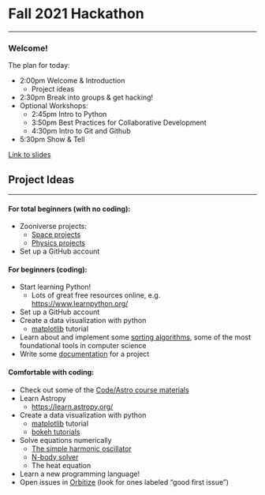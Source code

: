 # Fall 2021 Hackathon
--------------------
### Welcome!

The plan for today:

- 2:00pm Welcome & Introduction
   - Project ideas
- 2:30pm Break into groups & get hacking!
- Optional Workshops:
   - 2:45pm Intro to Python
   - 3:50pm Best Practices for Collaborative Development
   - 4:30pm Intro to Git and Github
- 5:30pm Show & Tell


[Link to slides]()

## Project Ideas
-------------
#### For total beginners (with no coding):
- Zooniverse projects:
   - [Space projects](https://www.zooniverse.org/projects?discipline=astronomy&page=1&status=live)
   - [Physics projects](https://www.zooniverse.org/projects?discipline=physics&page=1&status=live)
- Set up a GitHub account

#### For beginners (coding):
- Start learning Python!
   - Lots of great free resources online, e.g. https://www.learnpython.org/
- Set up a GitHub account 
- Create a data visualization with python
  - [matplotlib](https://matplotlib.org/stable/tutorials/index.html) tutorial
- Learn about and implement some [sorting algorithms](https://realpython.com/sorting-algorithms-python/), some of the most foundational tools in computer science
- Write some [documentation](https://readthedocs.org/) for a project

#### Comfortable with coding:
- Check out some of the [Code/Astro course materials](https://github.com/semaphoreP/codeastro)
- Learn Astropy
   - https://learn.astropy.org/
- Create a data visualization with python
  - [matplotlib](https://matplotlib.org/stable/tutorials/index.html) tutorial
  - [bokeh tutorials](https://bokeh.org/)
- Solve equations numerically
   - [The simple harmonic oscillator](https://www.youtube.com/watch?v=_eZyTNthJG4&ab_channel=GoodVibrationswithFreeball)
   - [N-body solver](https://physics.princeton.edu//~fpretori/Nbody/intro.htm)
   - The heat equation
- Learn a new programming language!
- Open issues in [Orbitize](https://github.com/sblunt/orbitize/issues) (look for ones labeled “good first issue”)

